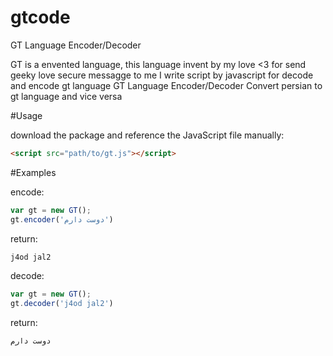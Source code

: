# gtcode

GT Language Encoder/Decoder 

GT is a envented language, this language invent by my love <3 for send geeky love secure messagge to me
I write script by javascript for decode and encode gt language
GT Language Encoder/Decoder Convert persian to gt language and vice versa

#Usage

download the package and reference the JavaScript file manually:

```html
<script src="path/to/gt.js"></script>
```

#Examples

encode:
```javascript
var gt = new GT();
gt.encoder('دوست دارم')
```
return:
```html
j4od jal2
```

decode:
```javascript
var gt = new GT();
gt.decoder('j4od jal2')
```

return:
```html
دوست دارم
```
